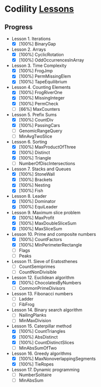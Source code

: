 # Codility [Lessons](https://app.codility.com/programmers/lessons/1-iterations/)

## Progress

- Lesson 1. Iterations
    - [x] [100%] BinaryGap
- Lesson 2. Arrays
    - [x] [100%] CyclicRotation
    - [x] [100%] OddOccurrencesInArray
- Lesson 3. Time Complexity
    - [x] [100%] FrogJmp
    - [x] [100%] PermMissingElem
    - [x] [100%] TapeEquilibrium
- Lesson 4. Counting Elements
    - [x] [100%] FrogRiverOne
    - [x] [100%] MissingInteger
    - [x] [100%] PermCheck
    - [ ] [66%] MaxCounters
- Lesson 5. Prefix Sums
    - [x] [100%] CountDiv
    - [x] [100%] PassingCars
    - [ ] GenomicRangeQuery
    - [ ] MinAvgTwoSlice
- Lesson 6. Sorting
    - [x] [100%] MaxProductOfThree
    - [x] [100%] Distinct
    - [x] [100%] Triangle
    - [ ] NumberOfDiscIntersections
- Lesson 7. Stacks and Queues
    - [x] [100%] StoneWall
    - [x] [100%] Brackets
    - [x] [100%] Nesting
    - [x] [100%] Fish
- Lesson 8. Leader
    - [x] [100%] Dominator
    - [x] [100%] EquiLeader
- Lesson 9. Maximum slice problem
    - [x] [100%] MaxProfit
    - [x] [100%] MaxDoubleSliceSum
    - [x] [100%] MaxSliceSum
- Lesson 10. Prime and composite numbers
    - [x] [100%] CountFactors
    - [x] [100%] MinPerimeterRectangle
    - [ ] Flags
    - [ ] Peaks
- Lesson 11. Sieve of Eratosthenes
    - [ ] CountSemiprimes
    - [ ] CountNonDivisible
- Lesson 12. Euclidean algorithm
    - [x] [100%] ChocolatesByNumbers
    - [ ] CommonPrimeDivisors
- Lesson 13. Fibonacci numbers
    - [ ] Ladder
    - [ ] FibFrog
- Lesson 14. Binary search algorithm
    - [ ] NailingPlanks
    - [ ] MinMaxDivision
- Lesson 15. Caterpillar method
    - [x] [100%] CountTriangles
    - [x] [100%] AbsDistinct
    - [x] [100%] CountDistinctSlices
    - [ ] MinAbsSumOfTwo
- Lesson 16. Greedy algorithms
    - [x] [100%] MaxNonoverlappingSegments
    - [x] [100%] TieRopes
- Lesson 17. Dynamic programming
    - [ ] NumberSolitaire
    - [ ] MinAbsSum